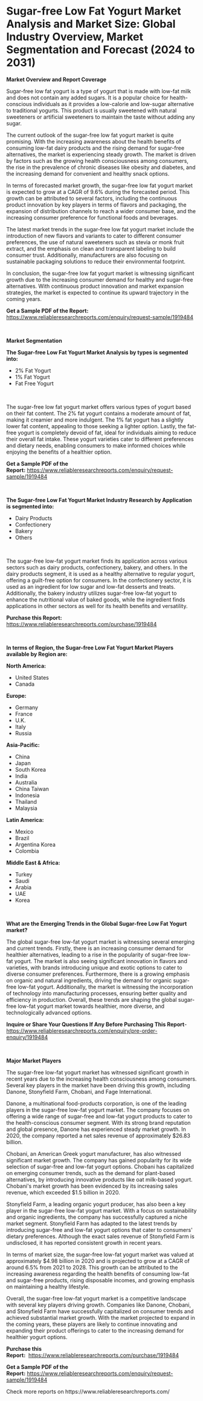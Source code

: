 <p><h1>Sugar-free Low Fat Yogurt Market Analysis and Market Size: Global Industry Overview, Market Segmentation and Forecast (2024 to 2031)</h1></p><p><strong>Market Overview and Report Coverage</strong></p>
<p><p>Sugar-free low fat yogurt is a type of yogurt that is made with low-fat milk and does not contain any added sugars. It is a popular choice for health-conscious individuals as it provides a low-calorie and low-sugar alternative to traditional yogurts. This product is usually sweetened with natural sweeteners or artificial sweeteners to maintain the taste without adding any sugar.</p><p>The current outlook of the sugar-free low fat yogurt market is quite promising. With the increasing awareness about the health benefits of consuming low-fat dairy products and the rising demand for sugar-free alternatives, the market is experiencing steady growth. The market is driven by factors such as the growing health consciousness among consumers, the rise in the prevalence of chronic diseases like obesity and diabetes, and the increasing demand for convenient and healthy snack options.</p><p>In terms of forecasted market growth, the sugar-free low fat yogurt market is expected to grow at a CAGR of 9.6% during the forecasted period. This growth can be attributed to several factors, including the continuous product innovation by key players in terms of flavors and packaging, the expansion of distribution channels to reach a wider consumer base, and the increasing consumer preference for functional foods and beverages.</p><p>The latest market trends in the sugar-free low fat yogurt market include the introduction of new flavors and variants to cater to different consumer preferences, the use of natural sweeteners such as stevia or monk fruit extract, and the emphasis on clean and transparent labeling to build consumer trust. Additionally, manufacturers are also focusing on sustainable packaging solutions to reduce their environmental footprint.</p><p>In conclusion, the sugar-free low fat yogurt market is witnessing significant growth due to the increasing consumer demand for healthy and sugar-free alternatives. With continuous product innovation and market expansion strategies, the market is expected to continue its upward trajectory in the coming years.</p></p>
<p><strong>Get a Sample PDF of the Report:</strong> <a href="https://www.reliableresearchreports.com/enquiry/request-sample/1919484">https://www.reliableresearchreports.com/enquiry/request-sample/1919484</a></p>
<p>&nbsp;</p>
<p><strong>Market Segmentation</strong></p>
<p><strong>The Sugar-free Low Fat Yogurt Market Analysis by types is segmented into:</strong></p>
<p><ul><li>2% Fat Yogurt</li><li>1% Fat Yogurt</li><li>Fat Free Yogurt</li></ul></p>
<p>&nbsp;</p>
<p><p>The sugar-free low fat yogurt market offers various types of yogurt based on their fat content. The 2% fat yogurt contains a moderate amount of fat, making it creamier and more indulgent. The 1% fat yogurt has a slightly lower fat content, appealing to those seeking a lighter option. Lastly, the fat-free yogurt is completely devoid of fat, ideal for individuals aiming to reduce their overall fat intake. These yogurt varieties cater to different preferences and dietary needs, enabling consumers to make informed choices while enjoying the benefits of a healthier option.</p></p>
<p><strong>Get a Sample PDF of the Report:</strong>&nbsp;<a href="https://www.reliableresearchreports.com/enquiry/request-sample/1919484">https://www.reliableresearchreports.com/enquiry/request-sample/1919484</a></p>
<p>&nbsp;</p>
<p><strong>The Sugar-free Low Fat Yogurt Market Industry Research by Application is segmented into:</strong></p>
<p><ul><li>Dairy Products</li><li>Confectionery</li><li>Bakery</li><li>Others</li></ul></p>
<p>&nbsp;</p>
<p><p>The sugar-free low-fat yogurt market finds its application across various sectors such as dairy products, confectionery, bakery, and others. In the dairy products segment, it is used as a healthy alternative to regular yogurt, offering a guilt-free option for consumers. In the confectionery sector, it is used as an ingredient for low sugar and low-fat desserts and treats. Additionally, the bakery industry utilizes sugar-free low-fat yogurt to enhance the nutritional value of baked goods, while the ingredient finds applications in other sectors as well for its health benefits and versatility.</p></p>
<p><strong>Purchase this Report:</strong>&nbsp; <a href="https://www.reliableresearchreports.com/purchase/1919484">https://www.reliableresearchreports.com/purchase/1919484</a></p>
<p>&nbsp;</p>
<p><strong>In terms of Region, the Sugar-free Low Fat Yogurt Market Players available by Region are:</strong></p>
<p>
    <p> <strong> North America: </strong>
        <ul>
            <li>United States</li>
            <li>Canada</li>
        </ul>
        </p> 
    <p> <strong> Europe: </strong>
        <ul>
            <li>Germany</li>
            <li>France</li>
            <li>U.K.</li>
            <li>Italy</li>
            <li>Russia</li>
        </ul>
        </p> 
    <p> <strong> Asia-Pacific: </strong>
        <ul>
            <li>China</li>
            <li>Japan</li>
            <li>South Korea</li>
            <li>India</li>
            <li>Australia</li>
            <li>China Taiwan</li>
            <li>Indonesia</li>
            <li>Thailand</li>
            <li>Malaysia</li>
        </ul>
        </p> 
    <p> <strong> Latin America: </strong>
        <ul>
            <li>Mexico</li>
            <li>Brazil</li>
            <li>Argentina Korea</li>
            <li>Colombia</li>
        </ul>
        </p> 
    <p> <strong> Middle East & Africa: </strong>
        <ul>
            <li>Turkey</li>
            <li>Saudi</li>
            <li>Arabia</li>
            <li>UAE</li>
            <li>Korea</li>
        </ul>
    </p>
    </p>
<p>&nbsp;</p>
<p><strong>What are the Emerging Trends in the Global Sugar-free Low Fat Yogurt market?</strong></p>
<p><p>The global sugar-free low-fat yogurt market is witnessing several emerging and current trends. Firstly, there is an increasing consumer demand for healthier alternatives, leading to a rise in the popularity of sugar-free low-fat yogurt. The market is also seeing significant innovation in flavors and varieties, with brands introducing unique and exotic options to cater to diverse consumer preferences. Furthermore, there is a growing emphasis on organic and natural ingredients, driving the demand for organic sugar-free low-fat yogurt. Additionally, the market is witnessing the incorporation of technology into manufacturing processes, ensuring better quality and efficiency in production. Overall, these trends are shaping the global sugar-free low-fat yogurt market towards healthier, more diverse, and technologically advanced options.</p></p>
<p><strong>Inquire or Share Your Questions If Any Before Purchasing This Report</strong>- <a href="https://www.reliableresearchreports.com/enquiry/pre-order-enquiry/1919484">https://www.reliableresearchreports.com/enquiry/pre-order-enquiry/1919484</a></p>
<p>&nbsp;</p>
<p><strong>Major Market Players</strong></p>
<p><p>The sugar-free low-fat yogurt market has witnessed significant growth in recent years due to the increasing health consciousness among consumers. Several key players in the market have been driving this growth, including Danone, Stonyfield Farm, Chobani, and Fage International.</p><p>Danone, a multinational food-products corporation, is one of the leading players in the sugar-free low-fat yogurt market. The company focuses on offering a wide range of sugar-free and low-fat yogurt products to cater to the health-conscious consumer segment. With its strong brand reputation and global presence, Danone has experienced steady market growth. In 2020, the company reported a net sales revenue of approximately $26.83 billion.</p><p>Chobani, an American Greek yogurt manufacturer, has also witnessed significant market growth. The company has gained popularity for its wide selection of sugar-free and low-fat yogurt options. Chobani has capitalized on emerging consumer trends, such as the demand for plant-based alternatives, by introducing innovative products like oat milk-based yogurt. Chobani's market growth has been evidenced by its increasing sales revenue, which exceeded $1.5 billion in 2020.</p><p>Stonyfield Farm, a leading organic yogurt producer, has also been a key player in the sugar-free low-fat yogurt market. With a focus on sustainability and organic ingredients, the company has successfully captured a niche market segment. Stonyfield Farm has adapted to the latest trends by introducing sugar-free and low-fat yogurt options that cater to consumers' dietary preferences. Although the exact sales revenue of Stonyfield Farm is undisclosed, it has reported consistent growth in recent years.</p><p>In terms of market size, the sugar-free low-fat yogurt market was valued at approximately $4.98 billion in 2020 and is projected to grow at a CAGR of around 6.5% from 2021 to 2028. This growth can be attributed to the increasing awareness regarding the health benefits of consuming low-fat and sugar-free products, rising disposable incomes, and growing emphasis on maintaining a healthy lifestyle.</p><p>Overall, the sugar-free low-fat yogurt market is a competitive landscape with several key players driving growth. Companies like Danone, Chobani, and Stonyfield Farm have successfully capitalized on consumer trends and achieved substantial market growth. With the market projected to expand in the coming years, these players are likely to continue innovating and expanding their product offerings to cater to the increasing demand for healthier yogurt options.</p></p>
<p><strong>Purchase this Report:</strong>&nbsp;&nbsp;<a href="https://www.reliableresearchreports.com/purchase/1919484">https://www.reliableresearchreports.com/purchase/1919484</a></p>
<p></p>
<p><strong>Get a Sample PDF of the Report:</strong>&nbsp;<a href="https://www.reliableresearchreports.com/enquiry/request-sample/1919484">https://www.reliableresearchreports.com/enquiry/request-sample/1919484</a></p>
<p>Check more reports on https://www.reliableresearchreports.com/</p>